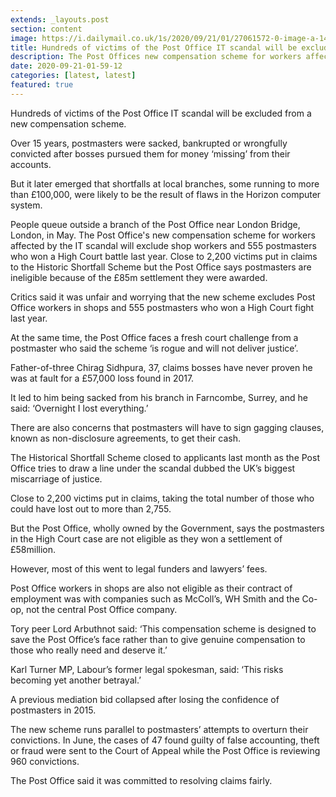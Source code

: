 ```yaml
---
extends: _layouts.post
section: content
image: https://i.dailymail.co.uk/1s/2020/09/21/01/27061572-0-image-a-14_1600646870782.jpg 
title: Hundreds of victims of the Post Office IT scandal will be excluded from new compensation scheme 
description: The Post Offices new compensation scheme for workers affected by the IT scandal will exclude shop workers and 555 postmasters who won a High Court battle last year.  
date: 2020-09-21-01-59-12 
categories: [latest, latest] 
featured: true 
--- 
```

Hundreds of victims of the Post Office IT scandal will be excluded from a new compensation scheme.

Over 15 years, postmasters were sacked, bankrupted or wrongfully convicted after bosses pursued them for money ‘missing’ from their accounts.

But it later emerged that shortfalls at local branches, some running to more than £100,000, were likely to be the result of flaws in the Horizon computer system.

People queue outside a branch of the Post Office near London Bridge, London, in May. The Post Office's new compensation scheme for workers affected by the IT scandal will exclude shop workers and 555 postmasters who won a High Court battle last year. Close to 2,200 victims put in claims to the Historic Shortfall Scheme but the Post Office says postmasters are ineligible because of the £85m settlement they were awarded.

Critics said it was unfair and worrying that the new scheme excludes Post Office workers in shops and 555 postmasters who won a High Court fight last year.

At the same time, the Post Office faces a fresh court challenge from a postmaster who said the scheme ‘is rogue and will not deliver justice’.

Father-of-three Chirag Sidhpura, 37, claims bosses have never proven he was at fault for a £57,000 loss found in 2017.

It led to him being sacked from his branch in Farncombe, Surrey, and he said: ‘Overnight I lost everything.’

There are also concerns that postmasters will have to sign gagging clauses, known as non-disclosure agreements, to get their cash.

The Historical Shortfall Scheme closed to applicants last month as the Post Office tries to draw a line under the scandal dubbed the UK’s biggest miscarriage of justice.

Close to 2,200 victims put in claims, taking the total number of those who could have lost out to more than 2,755.

But the Post Office, wholly owned by the Government, says the postmasters in the High Court case are not eligible as they won a settlement of £58million.

However, most of this went to legal funders and lawyers’ fees.

Post Office workers in shops are also not eligible as their contract of employment was with companies such as McColl’s, WH Smith and the Co-op, not the central Post Office company.

Tory peer Lord Arbuthnot said: ‘This compensation scheme is designed to save the Post Office’s face rather than to give genuine compensation to those who really need and deserve it.’

Karl Turner MP, Labour’s former legal spokesman, said: ‘This risks becoming yet another betrayal.’

A previous mediation bid collapsed after losing the confidence of postmasters in 2015.

The new scheme runs parallel to postmasters’ attempts to overturn their convictions. In June, the cases of 47 found guilty of false accounting, theft or fraud were sent to the Court of Appeal while the Post Office is reviewing 960 convictions.

The Post Office said it was committed to resolving claims fairly. 

